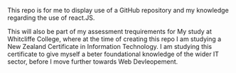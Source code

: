 This repo is for me to display use of a GitHub repository and my knowledge regarding the use of react.JS.

This will also be part of my assessment trequirements for My study at Whitcliffe College, where at the time of creating this repo
I am studying a New Zealand Certificate in Information Technology. I am studying this certificate to give myself a beter foundational 
knowledge of the wider IT sector, before I move further towards Web Devleopement. 
